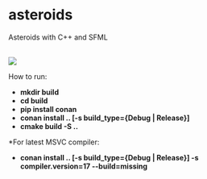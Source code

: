# asteroids
Asteroids with C++ and SFML

<br/>
<img src="https://i.postimg.cc/K8BhSrds/asteroids.jpg" />
<br/>

How to run:
- **mkdir build**
- **cd build**
- **pip install conan**
- **conan install .. [-s build_type={Debug | Release}]**
- **cmake build -S ..**

*For latest MSVC compiler:
- **conan install .. [-s build_type={Debug | Release}] -s compiler.version=17 --build=missing**
